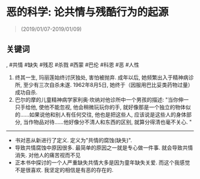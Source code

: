 # 恶的科学: 论共情与残酷行为的起源


> (2019/01/07-2019/01/09)

## 关键词
, #共情 #缺失 #残忍 #杀戮 #西蒙 #巴伦 #科恩 #恶 #人性

1. 终其一生, 玛丽莲始终讨厌独处, 害怕被抛弃. 成年以后, 她频繁出入于精神病诊所, 至少有三次自杀未遂. 1962年8月5日, 她终于（因服用巴比妥类药物过量）成功自杀.
2. 巴尔的摩的儿童精神病学家利奥·坎纳对他诊所中一个男孩的描述: "当你伸一只手给他, 使他不能忽视, 他会稍微玩玩你的手, 就好像那是一个独立的物体似的……如果说他和别人有任何交往, 他也是把这些人, 应该说是这些人的身体部分, 当作物品对待……他好像分不清人和东西的区别, 就算分得清也毫不关心. "

--------

* 书对恶从新进行了定义. 定义为"共情的腐蚀(缺失)".
* 导致共情腐蚀中原因很多. 最简单的原因之一就是专心做一件事. 就会导致共情消失. 对他人的痛苦视而不见
* 正本书中探讨的一个人严重缺失共情大多是因为童年缺失关爱. 而这个我感觉不是很喜欢. 我坚定的相信是有恶的存在的.
